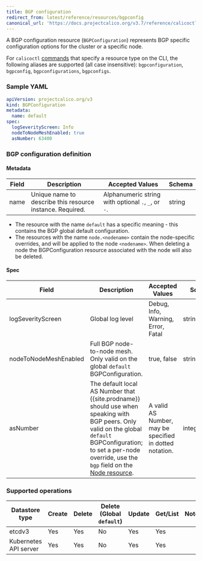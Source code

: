 ```yaml
---
title: BGP configuration
redirect_from: latest/reference/resources/bgpconfig
canonical_url: 'https://docs.projectcalico.org/v3.7/reference/calicoctl/resources/bgpconfig'
---
```


A BGP configuration resource (`BGPConfiguration`) represents BGP specific configuration options for the cluster or a
specific node.

For `calicoctl` [commands]({{site.baseurl}}/{{page.version}}/reference/calicoctl/) that specify a resource type on the CLI, the following
aliases are supported (all case insensitive): `bgpconfiguration`, `bgpconfig`, `bgpconfigurations`, `bgpconfigs`.

### Sample YAML

```yaml
apiVersion: projectcalico.org/v3
kind: BGPConfiguration
metadata:
  name: default
spec:
  logSeverityScreen: Info
  nodeToNodeMeshEnabled: true
  asNumber: 63400
```

### BGP configuration definition

#### Metadata

| Field       | Description                 | Accepted Values   | Schema |
|-------------|-----------------------------|-------------------|--------|
| name     | Unique name to describe this resource instance. Required. | Alphanumeric string with optional `.`, `_`, or `-`. | string |

- The resource with the name `default` has a specific meaning - this contains the BGP global default configuration.
- The resources with the name `node.<nodename>` contain the node-specific overrides, and will be applied to the node `<nodename>`. When deleting a node the BGPConfiguration resource associated with the node will also be deleted.

#### Spec

| Field       | Description                 | Accepted Values   | Schema | Default    |
|-------------|-----------------------------|-------------------|--------|------------|
| logSeverityScreen | Global log level | Debug, Info, Warning, Error, Fatal | string | `Info` |
| nodeToNodeMeshEnabled | Full BGP node-to-node mesh. Only valid on the global `default` BGPConfiguration. | true, false  | string | true |
| asNumber | The default local AS Number that {{site.prodname}} should use when speaking with BGP peers. Only valid on the global `default` BGPConfiguration; to set a per-node override, use the `bgp` field on the [Node resource](./node). | A valid AS Number, may be specified in dotted notation. | integer/string | 64512 |

### Supported operations

| Datastore type        | Create    | Delete    | Delete (Global `default`)  |  Update  | Get/List | Notes
|-----------------------|------------|-----------|--------|----------|----------|------
| etcdv3                | Yes       | Yes    | No     | Yes      | Yes      |
| Kubernetes API server | Yes        | Yes   | No     | Yes      | Yes      |
